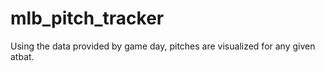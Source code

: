 # mlb_pitch_tracker
Using the data provided by game day, pitches are visualized for any given atbat.
